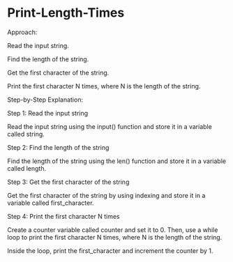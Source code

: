 # Print-Length-Times

Approach:

Read the input string.

Find the length of the string.

Get the first character of the string.

Print the first character N times, where N is the length of the string.

Step-by-Step Explanation:

Step 1: Read the input string

Read the input string using the input() function and store it in a variable called string.

Step 2: Find the length of the string

Find the length of the string using the len() function and store it in a variable called length.

Step 3: Get the first character of the string

Get the first character of the string by using indexing and store it in a variable called first_character.

Step 4: Print the first character N times

Create a counter variable called counter and set it to 0. Then, use a while loop to print the first character N times, where N is the length of the string.

Inside the loop, print the first_character and increment the counter by 1.
